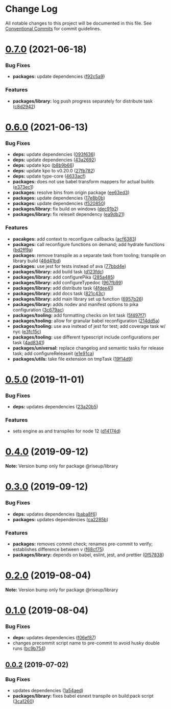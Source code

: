 # Change Log

All notable changes to this project will be documented in this file.
See [Conventional Commits](https://conventionalcommits.org) for commit guidelines.

# [0.7.0](https://github.com/rafamel/riseup/compare/v0.6.0...v0.7.0) (2021-06-18)


### Bug Fixes

* **packages:** update dependencies ([f92c5a9](https://github.com/rafamel/riseup/commit/f92c5a98cc97f463f21001b62ff4a02c012aa563))


### Features

* **packages/library:** log push progress separately for distribute task ([c8d2942](https://github.com/rafamel/riseup/commit/c8d2942eeac8fcbf179128a26222c20a7757ce39))





# [0.6.0](https://github.com/rafamel/riseup/compare/v0.5.0...v0.6.0) (2021-06-13)


### Bug Fixes

* **deps:** update dependencies ([093f636](https://github.com/rafamel/riseup/commit/093f6369aa90d2f9d22e4b9f16121bf7141abd61))
* **deps:** update dependencies ([43a2692](https://github.com/rafamel/riseup/commit/43a2692fc36e278d1adc952a01c264cf02c8995c))
* **deps:** update kpo ([b8b9b66](https://github.com/rafamel/riseup/commit/b8b9b66aed7fe8e113fe8047e3528df1515853dc))
* **deps:** update kpo to v0.20.0 ([27fb782](https://github.com/rafamel/riseup/commit/27fb7827a67ba2e8c3bcc0ad9c517774faaa1cf3))
* **deps:** update type-core ([4633acf](https://github.com/rafamel/riseup/commit/4633acf1fc9eec966f1a4d402e1b9cee1a0c0bab))
* **packages:** does not use babel transform mappers for actual builds ([e373ec1](https://github.com/rafamel/riseup/commit/e373ec1a14cb4cd2d5c8d9795772f9c718fbfc01))
* **packages:** resolve bins from origin package ([ee63ed3](https://github.com/rafamel/riseup/commit/ee63ed30eb79d915481a56844bdf0f8a1549bb3d))
* **packages:** update dependencies ([17e8b0b](https://github.com/rafamel/riseup/commit/17e8b0be83bb857e038b8298b5bd5e584c4f5bba))
* **packages:** update dependencies ([f520850](https://github.com/rafamel/riseup/commit/f520850d78b7889d3bf1b2020973430b6c914ccd))
* **packages/library:** fix build on windows ([dec91b2](https://github.com/rafamel/riseup/commit/dec91b24d193a5f792e0f8c629470d246ffa9585))
* **packages/library:** fix releseit dependency ([ea9db21](https://github.com/rafamel/riseup/commit/ea9db2161bd9402480d15dec19080eff5771ef4c))


### Features

* **pacakges:** add context to reconfigure callbacks ([acf6383](https://github.com/rafamel/riseup/commit/acf638387cf02ac00d5d394d7da5933d48477779))
* **packages:** call reconfigure functions on demand; add hydrate functions ([bd2ff9a](https://github.com/rafamel/riseup/commit/bd2ff9ac59b8f1ab7becb4daa67c7528417071ab))
* **packages:** remove transpile as a separate task from tooling; transpile on library build ([46d41bd](https://github.com/rafamel/riseup/commit/46d41bd8660bf111126170c1846eb87bf8f30e37))
* **packages:** use jest for tests instead of ava ([77bbd4e](https://github.com/rafamel/riseup/commit/77bbd4e4df4d96109d6a4bd0cb6cd4b82cefc97e))
* **packages/library:** add build task ([d123fdc](https://github.com/rafamel/riseup/commit/d123fdc018eee34fc111f62482c97a62befd7bde))
* **packages/library:** add configurePika ([285a485](https://github.com/rafamel/riseup/commit/285a485cbd36cca08bbd6a6ab46a47bcef263033))
* **packages/library:** add configureTypedoc ([967fb99](https://github.com/rafamel/riseup/commit/967fb99646ea72fe30c8a16ec24a4e1bedac0cf3))
* **packages/library:** add distribute task ([4fdee41](https://github.com/rafamel/riseup/commit/4fdee410ebb94894a9cb31f47dbb209335303f63))
* **packages/library:** add docs task ([821c43c](https://github.com/rafamel/riseup/commit/821c43c2f26b96c3f501bac02cd9dd87fb519c9c))
* **packages/library:** add main library set up function ([6957b26](https://github.com/rafamel/riseup/commit/6957b26e0a74bb1268ebe98b39839a8285572214))
* **packages/library:** adds nodev and manifest options to pika configuration ([3c679ac](https://github.com/rafamel/riseup/commit/3c679ac0f27fb2697fedb32b3600c188abd71b90))
* **packages/tooling:** add formatting checks on lint task ([5f497f7](https://github.com/rafamel/riseup/commit/5f497f773e6ca1427726349a22cf642c4ccc7928))
* **packages/tooling:** allow for granular babel reconfiguration ([214dd5a](https://github.com/rafamel/riseup/commit/214dd5a19cc366625a08b35c9274c24550f17d52))
* **packages/tooling:** use ava instead of jest for test; add coverage task w/ nyc ([e3fc15c](https://github.com/rafamel/riseup/commit/e3fc15c14f10831dcacbbfa6c8d610b1c98f28c7))
* **packages/tooling:** use different typescript include configurations per task ([4ad8341](https://github.com/rafamel/riseup/commit/4ad834189b3317a7ee4bce8ac1564fb37ad158c5))
* **packages/universal:** replace changelog and semantic tasks for release task; add configureReleaseit ([e1e91ca](https://github.com/rafamel/riseup/commit/e1e91ca489fa5bda9ce42bb31ba2799c631420d0))
* **packages/utils:** take file extension on tmpTask ([19f14d9](https://github.com/rafamel/riseup/commit/19f14d957fe24de22f0078bf0abf72b536fc0105))





# [0.5.0](https://github.com/rafamel/riseup/compare/v0.4.0...v0.5.0) (2019-11-01)


### Bug Fixes

* **deps:** updates dependencies ([23a20b5](https://github.com/rafamel/riseup/commit/23a20b597feea8e75c7c87e9e51f6863be075da5))


### Features

* sets engine as and transpiles for node 12 ([d14174d](https://github.com/rafamel/riseup/commit/d14174d9d1fc890cc4fb68c9bf04c3a84a38c2ed))





# [0.4.0](https://github.com/rafamel/riseup/compare/v0.3.0...v0.4.0) (2019-09-12)

**Note:** Version bump only for package @riseup/library





# [0.3.0](https://github.com/rafamel/riseup/compare/v0.2.0...v0.3.0) (2019-09-12)


### Bug Fixes

* **deps:** updates dependencies ([baba8f6](https://github.com/rafamel/riseup/commit/baba8f6))
* **packages:** updates dependencies ([ca2285b](https://github.com/rafamel/riseup/commit/ca2285b))


### Features

* **packages:** removes commit check; renames pre-commit to verify; establishes difference between v ([f68cf75](https://github.com/rafamel/riseup/commit/f68cf75))
* **packages/library:** depends on babel, eslint, jest, and prettier ([0f57838](https://github.com/rafamel/riseup/commit/0f57838))





# [0.2.0](https://github.com/rafamel/riseup/compare/v0.1.0...v0.2.0) (2019-08-04)

**Note:** Version bump only for package @riseup/library





# [0.1.0](https://github.com/rafamel/riseup/compare/v0.0.2...v0.1.0) (2019-08-04)


### Bug Fixes

* **deps:** updates dependencies ([f06ef87](https://github.com/rafamel/riseup/commit/f06ef87))
* changes precommit script name to pre-commit to avoid husky double runs ([bc9b754](https://github.com/rafamel/riseup/commit/bc9b754))





## [0.0.2](https://github.com/rafamel/riseup/compare/v0.0.1...v0.0.2) (2019-07-02)


### Bug Fixes

* updates dependencies ([1a54aed](https://github.com/rafamel/riseup/commit/1a54aed))
* **packages/library:** fixes babel esnext transpile on build:pack script ([3ca1260](https://github.com/rafamel/riseup/commit/3ca1260))
